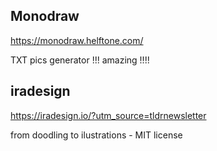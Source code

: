 


## Monodraw

https://monodraw.helftone.com/

TXT pics generator !!! amazing !!!!




## iradesign

https://iradesign.io/?utm_source=tldrnewsletter



from doodling to ilustrations - MIT license
